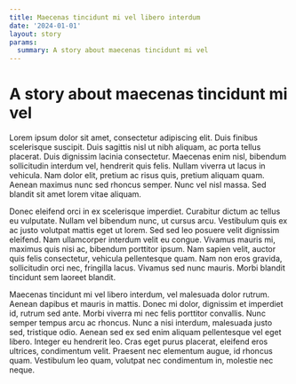 ```yaml
---
title: Maecenas tincidunt mi vel libero interdum
date: '2024-01-01'
layout: story
params:
  summary: A story about maecenas tincidunt mi vel
---
```


# A story about maecenas tincidunt mi vel

Lorem ipsum dolor sit amet, consectetur adipiscing elit. Duis finibus scelerisque suscipit. Duis sagittis nisl ut nibh aliquam, ac porta tellus placerat. Duis dignissim lacinia consectetur. Maecenas enim nisl, bibendum sollicitudin interdum vel, hendrerit quis felis. Nullam viverra ut lacus in vehicula. Nam dolor elit, pretium ac risus quis, pretium aliquam quam. Aenean maximus nunc sed rhoncus semper. Nunc vel nisl massa. Sed blandit sit amet lorem vitae aliquam.

Donec eleifend orci in ex scelerisque imperdiet. Curabitur dictum ac tellus eu vulputate. Nullam vel bibendum nunc, ut cursus arcu. Vestibulum quis ex ac justo volutpat mattis eget ut lorem. Sed sed leo posuere velit dignissim eleifend. Nam ullamcorper interdum velit eu congue. Vivamus mauris mi, maximus quis nisi ac, bibendum porttitor ipsum. Nam sapien velit, auctor quis felis consectetur, vehicula pellentesque quam. Nam non eros gravida, sollicitudin orci nec, fringilla lacus. Vivamus sed nunc mauris. Morbi blandit tincidunt sem laoreet blandit.

Maecenas tincidunt mi vel libero interdum, vel malesuada dolor rutrum. Aenean dapibus et mauris in mattis. Donec mi dolor, dignissim et imperdiet id, rutrum sed ante. Morbi viverra mi nec felis porttitor convallis. Nunc semper tempus arcu ac rhoncus. Nunc a nisi interdum, malesuada justo sed, tristique odio. Aenean sed ex sed enim aliquam pellentesque vel eget libero. Integer eu hendrerit leo. Cras eget purus placerat, eleifend eros ultrices, condimentum velit. Praesent nec elementum augue, id rhoncus quam. Vestibulum leo quam, volutpat nec condimentum in, molestie nec neque.